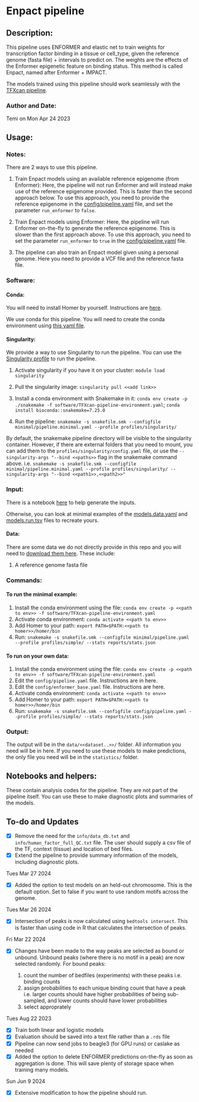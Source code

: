 # Enpact pipeline

## Description: 
This pipeline uses ENFORMER and elastic net to train weights for transcription factor binding in a tissue or cell_type, given the reference genome (fasta file) + intervals to predict on. The weights are the effects of the Enformer epigenetic feature on binding status. This method is called Enpact, named after Enformer + IMPACT.

The models trained using this pipeline should work seamlessly with the [TFXcan pipeline](https://github.com/hakyimlab/TFXcan-snakemake).

### Author and Date: 
Temi on Mon Apr 24 2023

## Usage: 

### Notes:

There are 2 ways to use this pipeline. 

1. Train Enpact models using an available reference epigenome (from Enformer): Here, the pipeline will not run Enformer and will instead make use of the reference epigenome provided. This is faster than the second approach below. To use this approach, you need to provide the reference epigenome in the [config/pipeline.yaml](./minimal/pipeline.minimal.yaml) file, and set the parameter `run_enformer` to `false`.

2. Train Enpact models using Enformer: Here, the pipeline will run Enformer on-the-fly to generate the reference epigenome. This is slower than the first approach above. To use this approach, you need to set the parameter `run_enformer` to `true` in the [config/pipeline.yaml](./minimal/pipeline.minimal.yaml) file.

3. The pipeline can also train an Enpact model given using a personal genome. Here you need to provide a VCF file and the reference fasta file. 

### Software:

#### Conda:
You will need to install Homer by yourself. Instructions are [here](http://homer.ucsd.edu/homer/download.html).

We use conda for this pipeline. You will need to create the conda environment using [this yaml file](./software/TFXcan-pipeline-environment.yaml).

#### Singularity:
We provide a way to use Singularity to run the pipeline. You can use the [Singularity profile](./profiles/singularity/) to run the pipeline.

1. Activate singularity if you have it on your cluster:
    `module load singularity`

2. Pull the singularity image:
    `singularity pull <<add link>>`

3. Install a conda environment with Snakemake in it:
    `conda env create -p ./snakemake -f software/TFXcan-pipeline-environment.yaml`;
    `conda install bioconda::snakemake=7.25.0`

4. Run the pipeline:
    `snakemake -s snakefile.smk --configfile minimal/pipeline.minimal.yaml --profile profiles/singularity/`

By default, the snakemake pipeline directory will be visible to the singularity container. However, if there are external folders that you need to mount, you can add them to the `profiles/singularity/config.yaml` file, or use the `--singularity-args "--bind <<paths>>` flag in the snakemake command above. i.e.
    `snakemake -s snakefile.smk --configfile minimal/pipeline.minimal.yaml --profile profiles/singularity/ --singularity-args "--bind <<path1>>,<<path2>>"`

### Input:
There is a notebook [here](./notebooks/prepare_samples.qmd) to help generate the inputs. 

Otherwise, you can look at minimal examples of the [models.data.yaml](./minimal/models.data.yaml) and [models.run.tsv](./minimal/models.run.tsv) files to recreate yours.

#### Data:
There are some data we do not directly provide in this repo and you will need to [download them here](...). These include:
1. A reference genome fasta file

### Commands: 

#### To run the minimal example:

1. Install the conda environment using the file:
    `conda env create -p <<path to env>> -f software/TFXcan-pipeline-environment.yaml`
2. Activate conda environment:
    `conda activate <<path to env>>`
3. Add Homer to your path: 
    `export PATH=$PATH:<<path to homer>>/homer/bin`
3. Run:
    `snakemake -s snakefile.smk --configfile minimal/pipeline.yaml --profile profiles/simple/ --stats reports/stats.json`

#### To run on your own data:
1. Install the conda environment using the file:
    `conda env create -p <<path to env>> -f software/TFXcan-pipeline-environment.yaml`
2. Edit the `config/pipeline.yaml` file. Instructions are in here.
3. Edit the `config/enformer_base.yaml` file. Instructions are here.
4. Activate conda environment:
    `conda activate <<path to env>>`
5. Add Homer to your path: 
    `export PATH=$PATH:<<path to homer>>/homer/bin`
6. Run:
    `snakemake -s snakefile.smk --configfile config/pipeline.yaml --profile profiles/simple/ --stats reports/stats.json`

### Output:
The output will be in the `data/<<dataset..>>/` folder. All information you need will be in here. If you need to use these models to make predictions, the only file you need will be in the `statistics/` folder.

## Notebooks and helpers:
These contain analysis codes for the pipeline. They are not part of the pipeline itself. You can use these to make diagnostic plots and summaries of the models.





## To-do and Updates
- [X] Remove the need for the  `info/data_db.txt` and `info/human_factor_full_QC.txt` file. The user should supply a csv file of the TF, context (tissue) and location of bed files. 
- [X] Extend the pipeline to provide summary information of the models, including diagnostic plots.

Tues Mar 27 2024

- [X] Added the option to test models on an held-out chromosome. This is the default option. Set to false if you want to use random motifs across the genome.

Tues Mar 26 2024

- [X] Intersection of peaks is now calculated using `bedtools intersect`. This is faster than using code in R that calculates the intersection of peaks.

Fri Mar 22 2024

- [X] Changes have been made to the way peaks are selected as bound or unbound. Unbound peaks (where there is no motif in a peak) are now selected randomly. For bound peaks:

    1. count the number of bedfiles (experiments) with these peaks i.e. binding counts
    2. assign probabilities to each unique binding count that have a peak i.e. larger counts should have higher probabilities of being sub-sampled, and lower counts should have lower probabilities
    3. select approprately

Tues Aug 22 2023

- [X] Train both linear and logistic models
- [X] Evaluation should be saved into a text file rather than a `.rds` file
- [X] Pipeline can now send jobs to beagle3 (for GPU runs) or caslake as needed
- [X] Added the option to delete ENFORMER predictions on-the-fly as soon as aggregation is done. This will save plenty of storage space when training many models.

Sun Jun 9 2024

- [X] Extensive modification to how the pipeline should run.
